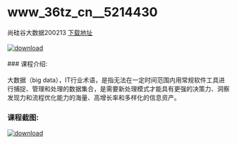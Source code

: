 # www_36tz_cn__5214430
尚硅谷大数据200213
[下载地址](http://www.36tz.cn/article/5214430 "下载地址")
<br/></br>[![download](http://36tz.cn/muke_img/2020_07_1-51-300x284.png "下载地址")](http://www.36tz.cn/article/5214430 "下载地址")
<br/></br>### 课程介绍:<br/></br>大数据（big data），IT行业术语，是指无法在一定时间范围内用常规软件工具进行捕捉、管理和处理的数据集合，是需要新处理模式才能具有更强的决策力、洞察发现力和流程优化能力的海量、高增长率和多样化的信息资产。

### 课程截图:
[![download](http://36tz.cn/muke_img/2020_07_2-59.png "下载地址")](http://www.36tz.cn/article/5214430 "下载地址")
